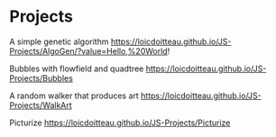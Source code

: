 # Projects
A simple genetic algorithm
https://loicdoitteau.github.io/JS-Projects/AlgoGen/?value=Hello,%20World!

Bubbles with flowfield and quadtree
https://loicdoitteau.github.io/JS-Projects/Bubbles

A random walker that produces art
https://loicdoitteau.github.io/JS-Projects/WalkArt

Picturize
https://loicdoitteau.github.io/JS-Projects/Picturize
